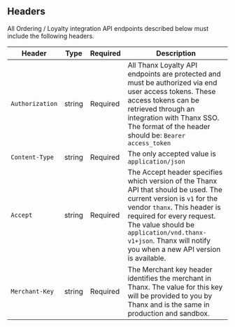 ## Headers

All Ordering / Loyalty integration API endpoints described below must include
the following headers.

Header | Type | Required | Description
------ | ---- | -------- | -----------
`Authorization` | string | Required | All Thanx Loyalty API endpoints are protected and must be authorized via end user access tokens. These access tokens can be retrieved through an integration with Thanx SSO. The format of the header should be: `Bearer access_token`
`Content-Type` | string | Required | The only accepted value is `application/json`
`Accept` | string | Required | The Accept header specifies which version of the Thanx API that should be used. The current version is `v1` for the vendor `thanx`. This header is required for every request. The value should be `application/vnd.thanx-v1+json`. Thanx will notify you when a new API version is available.
`Merchant-Key` | string | Required | The Merchant key header identifies the merchant in Thanx. The value for this key will be provided to you by Thanx and is the same in production and sandbox.
